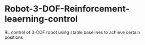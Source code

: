 # Robot-3-DOF-Reinforcement-leaerning-control
RL control of 3-DOF robot using stable baselines to achieve certain positions

